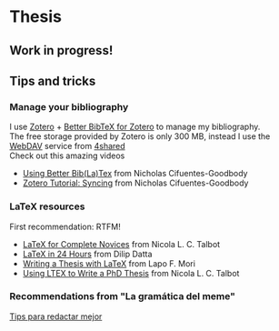 <!--- Zankoku na Tenshi no -->
# Thesis

## Work in progress!

## Tips and tricks

### Manage your bibliography
I use [Zotero](https://www.zotero.org/) + [Better BibTeX for Zotero](https://github.com/retorquere/zotero-better-bibtex) to manage my bibliography.</br>
The free storage provided by Zotero is only 300 MB, instead I use the [WebDAV](https://es.wikipedia.org/wiki/WebDAV) service from [4shared](https://www.4shared.com/features/access_to_4shared_with_webdav/index.jsp?locale=es)</br>
Check out this amazing videos</br>
- [Using Better Bib(La)Tex](https://www.youtube.com/watch?v=GAVXVkcpbG0) from Nicholas Cifuentes-Goodbody
- [Zotero Tutorial: Syncing](https://www.youtube.com/watch?v=5UV6Ce3evUY) from Nicholas Cifuentes-Goodbody


### LaTeX resources
First recommendation: RTFM!
- [LaTeX for Complete Novices](https://www.dickimaw-books.com/latex/novices/) from  Nicola L. C. Talbot
- [LaTeX in 24 Hours](https://link.springer.com/book/10.1007/978-3-319-47831-9) from Dilip Datta
- [Writing a Thesis with LaTeX](https://tug.org/pracjourn/2008-1/mori/mori.pdf) from Lapo F. Mori
- [Using LTEX to Write a PhD Thesis](https://www.dickimaw-books.com/latex/thesis/) from  Nicola L. C. Talbot

### Recommendations from "La gramática del meme"
[Tips para redactar mejor](https://www.facebook.com/gramaticadelmeme/posts/1224105938001801)
